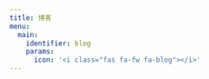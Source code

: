```yaml
---
title: 博客
menu:
  main:
    identifier: blog
    params:
      icon: '<i class="fas fa-fw fa-blog"></i>'
---
```

